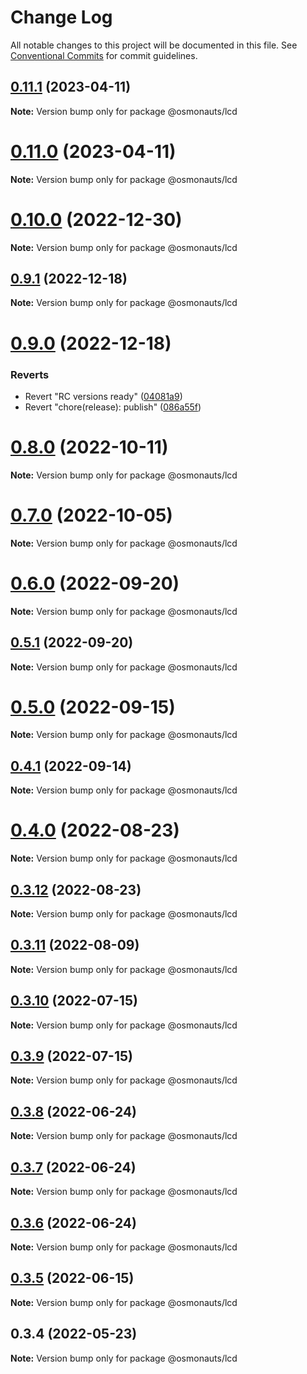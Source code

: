 # Change Log

All notable changes to this project will be documented in this file.
See [Conventional Commits](https://conventionalcommits.org) for commit guidelines.

## [0.11.1](https://github.com/osmosis-labs/telescope/compare/@osmonauts/lcd@0.11.0...@osmonauts/lcd@0.11.1) (2023-04-11)

**Note:** Version bump only for package @osmonauts/lcd





# [0.11.0](https://github.com/osmosis-labs/telescope/compare/@osmonauts/lcd@0.10.0...@osmonauts/lcd@0.11.0) (2023-04-11)

**Note:** Version bump only for package @osmonauts/lcd





# [0.10.0](https://github.com/osmosis-labs/telescope/compare/@osmonauts/lcd@0.9.1...@osmonauts/lcd@0.10.0) (2022-12-30)

**Note:** Version bump only for package @osmonauts/lcd





## [0.9.1](https://github.com/osmosis-labs/telescope/compare/@osmonauts/lcd@0.9.0...@osmonauts/lcd@0.9.1) (2022-12-18)

**Note:** Version bump only for package @osmonauts/lcd





# [0.9.0](https://github.com/osmosis-labs/telescope/compare/@osmonauts/lcd@0.80.0-rc.1...@osmonauts/lcd@0.9.0) (2022-12-18)


### Reverts

* Revert "RC versions ready" ([04081a9](https://github.com/osmosis-labs/telescope/commit/04081a9d1f80feb3ae664bce2d1364850b3daaca))
* Revert "chore(release): publish" ([086a55f](https://github.com/osmosis-labs/telescope/commit/086a55f14c5ca33ee70a0e2121406dd37eb643f1))





# [0.8.0](https://github.com/osmosis-labs/telescope/compare/@osmonauts/lcd@0.7.0...@osmonauts/lcd@0.8.0) (2022-10-11)

**Note:** Version bump only for package @osmonauts/lcd





# [0.7.0](https://github.com/osmosis-labs/telescope/compare/@osmonauts/lcd@0.6.0...@osmonauts/lcd@0.7.0) (2022-10-05)

**Note:** Version bump only for package @osmonauts/lcd





# [0.6.0](https://github.com/osmosis-labs/telescope/compare/@osmonauts/lcd@0.5.1...@osmonauts/lcd@0.6.0) (2022-09-20)

**Note:** Version bump only for package @osmonauts/lcd





## [0.5.1](https://github.com/osmosis-labs/telescope/compare/@osmonauts/lcd@0.5.0...@osmonauts/lcd@0.5.1) (2022-09-20)

**Note:** Version bump only for package @osmonauts/lcd





# [0.5.0](https://github.com/osmosis-labs/telescope/compare/@osmonauts/lcd@0.4.1...@osmonauts/lcd@0.5.0) (2022-09-15)

**Note:** Version bump only for package @osmonauts/lcd





## [0.4.1](https://github.com/osmosis-labs/telescope/compare/@osmonauts/lcd@0.4.0...@osmonauts/lcd@0.4.1) (2022-09-14)

**Note:** Version bump only for package @osmonauts/lcd





# [0.4.0](https://github.com/osmosis-labs/telescope/compare/@osmonauts/lcd@0.3.12...@osmonauts/lcd@0.4.0) (2022-08-23)

**Note:** Version bump only for package @osmonauts/lcd





## [0.3.12](https://github.com/osmosis-labs/telescope/compare/@osmonauts/lcd@0.3.11...@osmonauts/lcd@0.3.12) (2022-08-23)

**Note:** Version bump only for package @osmonauts/lcd





## [0.3.11](https://github.com/osmosis-labs/telescope/compare/@osmonauts/lcd@0.3.10...@osmonauts/lcd@0.3.11) (2022-08-09)

**Note:** Version bump only for package @osmonauts/lcd





## [0.3.10](https://github.com/osmosis-labs/telescope/compare/@osmonauts/lcd@0.3.9...@osmonauts/lcd@0.3.10) (2022-07-15)

**Note:** Version bump only for package @osmonauts/lcd





## [0.3.9](https://github.com/osmosis-labs/telescope/compare/@osmonauts/lcd@0.3.8...@osmonauts/lcd@0.3.9) (2022-07-15)

**Note:** Version bump only for package @osmonauts/lcd





## [0.3.8](https://github.com/osmosis-labs/telescope/compare/@osmonauts/lcd@0.3.7...@osmonauts/lcd@0.3.8) (2022-06-24)

**Note:** Version bump only for package @osmonauts/lcd





## [0.3.7](https://github.com/osmosis-labs/telescope/compare/@osmonauts/lcd@0.3.6...@osmonauts/lcd@0.3.7) (2022-06-24)

**Note:** Version bump only for package @osmonauts/lcd





## [0.3.6](https://github.com/osmosis-labs/telescope/compare/@osmonauts/lcd@0.3.5...@osmonauts/lcd@0.3.6) (2022-06-24)

**Note:** Version bump only for package @osmonauts/lcd





## [0.3.5](https://github.com/osmosis-labs/telescope/compare/@osmonauts/lcd@0.3.4...@osmonauts/lcd@0.3.5) (2022-06-15)

**Note:** Version bump only for package @osmonauts/lcd





## 0.3.4 (2022-05-23)

**Note:** Version bump only for package @osmonauts/lcd
